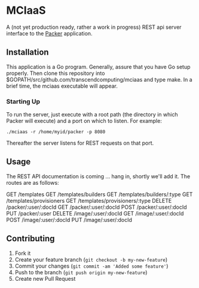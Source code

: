 # MCIaaS

A (not yet production ready, rather a work in progress) REST api server interface to the [Packer](https://github.com/mitchellh/packer) application.

## Installation

This application is a Go program. Generally, assure that you have Go setup properly. Then clone this repository into $GOPATH/src/github.com/transcendcomputing/mciaas and type make. In a brief time, the mciaas executable will appear.

### Starting Up

To run the server, just execute with a root path (the directory in which Packer will execute) and a port on which to listen. For example:
    
    ./mciaas -r /home/myid/packer -p 8080

Thereafter the server listens for REST requests on that port.

## Usage

The REST API documentation is coming ... hang in, shortly we'll add it. The routes are as follows:

GET     /templates
GET     /templates/builders
GET     /templates/builders/:type
GET     /templates/provisioners
GET     /templates/provisioners/:type
DELETE  /packer/:user/:docId
GET     /packer/:user/:docId
POST    /packer/:user/:docId
PUT     /packer/:user
DELETE  /image/:user/:docId
GET     /image/:user/:docId
POST    /image/:user/:docId
PUT     /image/:user/:docId

## Contributing

1. Fork it
2. Create your feature branch (`git checkout -b my-new-feature`)
3. Commit your changes (`git commit -am 'Added some feature'`)
4. Push to the branch (`git push origin my-new-feature`)
5. Create new Pull Request
